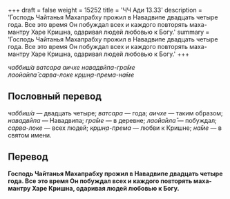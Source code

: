 +++
draft = false
weight = 15252
title = 'ЧЧ Ади 13.33'
description = 'Господь Чайтанья Махапрабху прожил в Навадвипе двадцать четыре года. Все это время Он побуждал всех и каждого повторять маха-мантру Харе Кришна, одаривая людей любовью к Богу.'
summary = 'Господь Чайтанья Махапрабху прожил в Навадвипе двадцать четыре года. Все это время Он побуждал всех и каждого повторять маха-мантру Харе Кришна, одаривая людей любовью к Богу.'
+++

_чаббиш́а ватсара аичхе навадвӣпа-гра̄ме  
лаойа̄ила̄ сарва-локе кр̣шн̣а-према-на̄ме_

## Пословный перевод

_чаббиш́а_ — двадцать четыре; _ватсара_ — года; _аичхе_ — таким образом; _навадвӣпа_ — Навадвипа; _гра̄ме_ — в деревне; _лаойа̄ила̄_ — побуждал; _сарва_\-_локе_ — всех людей; _кр̣шн̣а_\-_према_ — любви к Кришне; _на̄ме_ — в святом имени.

## Перевод

**Господь Чайтанья Махапрабху прожил в Навадвипе двадцать четыре года. Все это время Он побуждал всех и каждого повторять маха-мантру Харе Кришна, одаривая людей любовью к Богу.**
